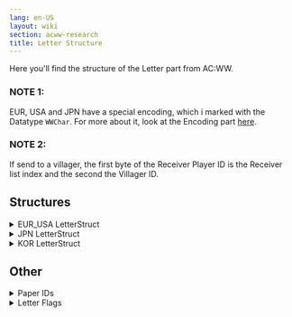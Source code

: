```yaml
---
lang: en-US
layout: wiki
section: acww-research
title: Letter Structure
---
```


Here you'll find the structure of the Letter part from AC:WW.

### NOTE 1:
EUR, USA and JPN have a special encoding, which i marked with the Datatype `WWChar`. For more about it, look at the Encoding part [here](character-encoding).

### NOTE 2:
If send to a villager, the first byte of the Receiver Player ID is the Receiver list index and the second the Villager ID.

## Structures
<details>
 <summary>EUR_USA LetterStruct</summary>

{% capture eur_usa %}
| Offset        | Datatype | Size  | Content              |
| ------------- | -------- | ----- | -------------------- |
| 0x0 - 0xF3    |          | 0xF4  | Lettersize           |
|               |          |       |                      |
| 0x0 - 0x3     | uint32_t | 0x4   | Padding?             |
| 0x4 - 0x5     | uint16_t | 0x2   | Town ID Receiver     |
| 0x6 - 0xD     | WWChar   | 0x8   | Town Name Receiver   |
| 0xE - 0xF     | uint16_t | 0x2   | Player ID Receiver   |
| 0x10 - 0x17   | WWChar   | 0x8   | Player Name Receiver |
| 0x18 - 0x1B   | uint8_t  | 0x4   | Unknown 1            |
| 0x1C - 0x1D   | uint16_t | 0x2   | Town ID Sender       |
| 0x1E - 0x25   | WWChar   | 0x8   | Town Name Sender     |
| 0x26 - 0x27   | uint16_t | 0x2   | Player ID Sender     |
| 0x28 - 0x2F   | WWChar   | 0x8   | Player Name Sender   |
| 0x30 - 0x33   | uint8_t  | 0x4   | Unknown 2            |
| 0x34 - 0x4B   | WWChar   | 0x18  | Letter Intro Part    |
| 0x4C - 0xCB   | WWChar   | 0x81  | Letter Body Part     |
| 0xCC - 0xEB   | WWChar   | 0x20  | Letter End Part      |
| 0xEC - 0xEC   | uint8_t  | 0x1   | Intro Name Index     |
| 0xED - 0xED   | uint8_t  | 0x1   | Paper ID             |
| 0xEE - 0xEE   | uint8_t  | 0x1   | Letter Flags         |
| 0xEF - 0xEF   | uint8_t  | 0x1   | Unknown 3            |
| 0xF0 - 0xF1   | uint16_t | 0x2   | Attachment Item      |
| 0xF2 - 0xF3   | uint8_t  | 0x2   | Unknown 4            |
{% endcapture %}

{{ eur_usa | markdownify }}

</details>

<details>
 <summary>JPN LetterStruct</summary>

{% capture jpn %}
| Offset        | Datatype | Size  | Content              |
| ------------- | -------- | ----- | -------------------- |
| 0x0 - 0x8B    |          | 0x8C  | Lettersize           |
|               |          |       |                      |
| 0x0 - 0x3     | uint32_t | 0x4   | Padding?             |
| 0x4 - 0x5     | uint16_t | 0x2   | Town ID Receiver     |
| 0x6 - 0xB     | WWChar   | 0x6   | Town Name Receiver   |
| 0xC - 0xD     | uint16_t | 0x2   | Player ID Receiver   |
| 0xE  - 0x13   | WWChar   | 0x6   | Player Name Receiver |
| 0x14 - 0x17   | uint8_t  | 0x4   | Unknown 1            |
| 0x18 - 0x19   | uint16_t | 0x2   | Town ID Sender       |
| 0x1A - 0x1F   | WWChar   | 0x6   | Town Name Sender     |
| 0x20 - 0x21   | uint16_t | 0x2   | Player ID Sender     |
| 0x22 - 0x27   | WWChar   | 0x6   | Player Name Sender   |
| 0x28 - 0x2B   | uint8_t  | 0x4   | Unknown 2            |
| 0x2C - 0x35   | WWChar   | 0xA   | Letter Intro Part    |
| 0x36 - 0x75   | WWChar   | 0x40  | Letter Body Part     |
| 0x76 - 0x85   | WWChar   | 0x10  | Letter End Part      |
| 0x86 - 0x86   | uint8_t  | 0x1   | Intro Name Index     |
| 0x87 - 0x87   | uint8_t  | 0x1   | Paper ID             |
| 0x88 - 0x88   | uint8_t  | 0x1   | Letter Flags         |
| 0x89 - 0x89   | uint8_t  | 0x1   | Unknown 2            |
| 0x8A - 0x8B   | uint16_t | 0x2   | Attachment Item      |
{% endcapture %}

{{ jpn | markdownify }}

</details>

<details>
 <summary>KOR LetterStruct</summary>

{% capture kor %}
| Offset        | Datatype | Size  | Content              |
| ------------- | -------- | ----- | -------------------- |
| 0x0 - 0xFF    |          | 0x100 | Lettersize           |
|               |          |       |                      |
| 0x0 - 0x3     | uint32_t | 0x4   | Padding?             |
| 0x4 - 0x5     | uint16_t | 0x2   | Town ID Receiver     |
| 0x6 - 0x11    | char16_t | 0xC   | Town Name Receiver   |
| 0x12 - 0x13   | uint16_t | 0x2   | Player ID Receiver   |
| 0x14 - 0x1F   | char16_t | 0xC   | Player Name Receiver |
| 0x20 - 0x23   | uint8_t  | 0x4   | Unknown 1            |
| 0x24 - 0x25   | uint16_t | 0x2   | Town ID Sender       |
| 0x26 - 0x31   | char16_t | 0xC   | Town Name Sender     |
| 0x32 - 0x33   | uint16_t | 0x2   | Player ID Sender     |
| 0x34 - 0x3F   | char16_t | 0xC   | Player Name Sender   |
| 0x40 - 0x43   | uint8_t  | 0x4   | Unknown 2            |
| 0x44 - 0x57   | char16_t | 0x14  | Letter Intro Part    |
| 0x58 - 0xD7   | char16_t | 0x80  | Letter Body Part     |
| 0xD8 - 0xF7   | char16_t | 0x20  | Letter End Part      |
| 0xF8 - 0xF8   | uint8_t  | 0x1   | Intro Name Index     |
| 0xF9 - 0xF9   | uint8_t  | 0x1   | Paper ID             |
| 0xFA - 0xFA   | uint8_t  | 0x1   | Letter Flags         |
| 0xFB - 0xFB   | uint8_t  | 0x1   | Unknown 3            |
| 0xFC - 0xFD   | uint16_t | 0x2   | Attachment Item      |
| 0xFE - 0xFF   | uint8_t  | 0x2   | Unknown 4            |
{% endcapture %}

{{ kor | markdownify }}

</details>

## Other
<details>
 <summary>Paper IDs</summary>

{% capture paper %}
| ID     | Name                     |
| ------ | ------------------------ |
| 0x0    | Butterfly Paper          |
| 0x1    | Airmail Paper            |
| 0x2    | New Years Cards          |
| 0x3    | Lacy Paper               |
| 0x4    | Cloudy Paper             |
| 0x5    | Petal Paper              |
| 0x6    | Snowy Paper              |
| 0x7    | Maple Leaf Paper         |
| 0x8    | Lined Paper              |
| 0x9    | Notebook Paper           |
| 0xA    | Flowery Paper            |
| 0xB    | Polka dot Paper          |
| 0xC    | Bottle Paper             |
| 0xD    | Ribbon Paper             |
| 0xE    | Sparkly Paper            |
| 0xF    | Vine Paper               |
| 0x10   | Formal Paper             |
| 0x11   | Snowman Paper            |
| 0x12   | Card Paper               |
| 0x13   | Leopard Paper            |
| 0x14   | Cow Paper                |
| 0x15   | Camouflage Paper         |
| 0x16   | Hamburger Paper          |
| 0x17   | Piano Paper              |
| 0x18   | Nook Paper               |
| 0x19   | Fox Paper                |
| 0x1A   | Birthday Cards           |
| 0x1B   | Four Leaf Paper          |
| 0x1C   | Town Hall Paper          |
| 0x1D   | Tortimer Paper           |
| 0x1E   | Insurance Paper          |
| 0x1F   | Academy Paper            |
| 0x20   | Lovely Paper             |
| 0x21   | Rainbow Paper            |
| 0x22   | Egyptian Paper           |
| 0x23   | Lotus Paper              |
| 0x24   | Tile Paper               |
| 0x25   | Mosaic Paper             |
| 0x26   | Elegant Paper            |
| 0x27   | Town View Paper          |
| 0x28   | Chinese Paper            |
| 0x29   | Ocean Paper              |
| 0x2A   | Industrial Paper         |
| 0x2B   | Fireworks Paper          |
| 0x2C   | Floral Paper             |
| 0x2D   | Mushroom Paper           |
| 0x2E   | Star Paper               |
| 0x2F   | Composer Paper           |
| 0x30   | Bathtub Paper            |
| 0x31   | SMB3 Paper               |
| 0x32   | Cool Paper               |
| 0x33   | Forest Paper             |
| 0x34   | Bubble Paper             |
| 0x35   | Buttercup Paper          |
| 0x36   | Tartan Paper             |
| 0x37   | Plaid Paper              |
| 0x38   | Lemon Lime Paper         |
| 0x39   | Crater Paper             |
| 0x3A   | Bejeweled Paper          |
| 0x3B   | Geometric Paper          |
| 0x3C   | Southwest Paper          |
| 0x3D   | Night Sky Paper          |
| 0x3E   | Chic Paper               |
| 0x3F   | Goldfish Paper           |
{% endcapture %}

{{ paper | markdownify }}

</details>

<details>
 <summary>Letter Flags</summary>

{% capture letter_flags %}
| Flag  | Content                |
| ----- | ---------------------- |
| 0x0   | Does not exist         |
| 0x1   | Letter Created         |
| 0x2   | Letter Unread          |
| 0x3   | Letter Read            |
| 0x4   | Received Bottle Letter |
| 0x5   | Created Bottle Letter  |
| 0x40  | Letter from Mother     |
{% endcapture %}

{{ letter_flags | markdownify }}

</details>